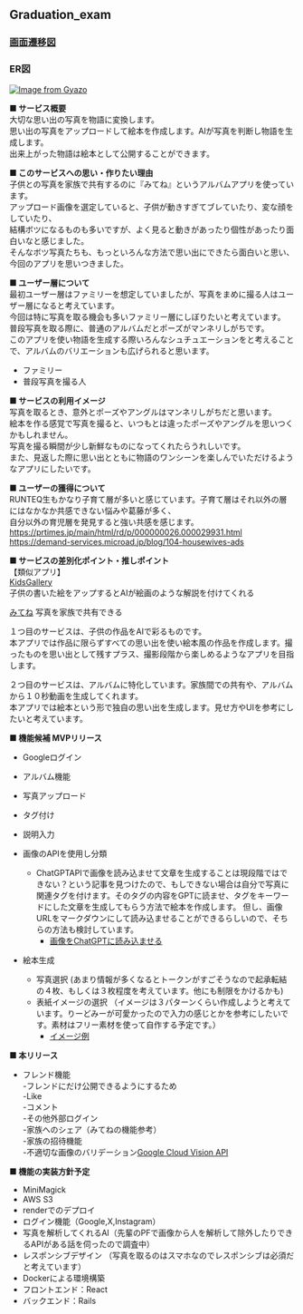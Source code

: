 ## Graduation_exam  

### [画面遷移図](https://www.figma.com/file/IgI2EjvjNRYXwpOJOAJGgF/%E7%84%A1%E9%A1%8C?type=design&node-id=0%3A1&mode=design&t=im7ENdSZSrVH0Zh8-1)
### ER図
[![Image from Gyazo](https://i.gyazo.com/7de8a1ed241927be2df80662cfc338c3.png)](https://gyazo.com/7de8a1ed241927be2df80662cfc338c3)  
  

**■ サービス概要**  
大切な思い出の写真を物語に変換します。  
思い出の写真をアップロードして絵本を作成します。AIが写真を判断し物語を生成します。  
出来上がった物語は絵本として公開することができます。  
  
**■ このサービスへの思い・作りたい理由**  
子供との写真を家族で共有するのに『みてね』というアルバムアプリを使っています。  
アップロード画像を選定していると、子供が動きすぎてブレていたり、変な顔をしていたり、  
結構ボツになるものも多いですが、よく見ると動きがあったり個性があったり面白いなと感じました。  
そんなボツ写真たちも、もっといろんな方法で思い出にできたら面白いと思い、今回のアプリを思いつきました。  
  
**■ ユーザー層について**  
最初ユーザー層はファミリーを想定していましたが、写真をまめに撮る人はユーザー層になると考えています。  
今回は特に写真を取る機会も多いファミリー層にしぼりたいと考えています。  
普段写真を取る際に、普通のアルバムだとポーズがマンネリしがちです。  
このアプリを使い物語を生成する際いろんなシュチュエーションをと考えることで、アルバムのバリエーションも広げられると思います。  
  
- ファミリー
- 普段写真を撮る人
  
**■ サービスの利用イメージ**  
写真を取るとき、意外とポーズやアングルはマンネリしがちだと思います。  
絵本を作る感覚で写真を撮ると、いつもとは違ったポーズやアングルを思いつくかもしれません。  
写真を撮る瞬間が少し新鮮なものになってくれたらうれしいです。  
また、見返した際に思い出とともに物語のワンシーンを楽しんでいただけるようなアプリにしたいです。  
  
**■ ユーザーの獲得について**  
RUNTEQ生もかなり子育て層が多いと感じています。子育て層はそれ以外の層にはなかなか共感できない悩みや葛藤が多く、  
自分以外の育児層を発見すると強い共感を感じます。  
https://prtimes.jp/main/html/rd/p/000000026.000029931.html  
https://demand-services.microad.jp/blog/104-housewives-ads  
  
**■ サービスの差別化ポイント・推しポイント**  
【類似アプリ】  
[KidsGallery](https://play.google.com/store/apps/details?id=sato.tokyo.kids_gallery&hl=jp)  
子供の書いた絵をアップするとAIが絵画のような解説を付けてくれる  
  
[みてね](https://mitene.us/) 
写真を家族で共有できる  

１つ目のサービスは、子供の作品をAIで彩るものです。  
本アプリでは作品に限らずすべての思い出を使い絵本風の作品を作成します。撮ったものを思い出として残すプラス、撮影段階から楽しめるようなアプリを目指します。  
  
２つ目のサービスは、アルバムに特化しています。家族間での共有や、アルバムから１０秒動画を生成してくれます。  
本アプリでは絵本という形で独自の思い出を生成します。見せ方やUIを参考にしたいと考えています。  
  
**■ 機能候補 MVPリリース**  
- Googleログイン  
- アルバム機能  
- 写真アップロード  
- タグ付け  
- 説明入力  
- 画像のAPIを使用し分類
  - ChatGPTAPIで画像を読み込ませて文章を生成することは現段階ではできない？という記事を見つけたので、もしできない場合は自分で写真に関連タグを付けます。そのタグの内容をGPTに読ませ、タグをキーワードにした文章を生成してもらう方法で絵本を作成します。
但し、画像URLをマークダウンにして読み込ませることができるらしいので、そちらの方法も検討しています。  
    -  [画像をChatGPTに読み込ませる](https://www.zero-pri.com/entry/chatgpt-gazouninsyou)  

- 絵本生成  
  - 写真選択 (あまり情報が多くなるとトークンがすごそうなので起承転結の４枚、もしくは３枚程度を考えています。他にも制限をかけるかも)  
  - 表紙イメージの選択 （イメージは３パターンくらい作成しようと考えています。りーどみーが可愛かったので入力の感じとかを参考にしたいです。素材はフリー素材を使って自作する予定です。）
    - [イメージ例](https://www.canva.com/design/DAF1JWlNpUs/msA505uRNzZ162mVcplRmQ/edit?utm_content=DAF1JWlNpUs&utm_campaign=designshare&utm_medium=link2&utm_source=sharebutton)
  
**■ 本リリース**  
- フレンド機能  
  -フレンドにだけ公開できるようにするため  
-Like  
-コメント  
-その他外部ログイン  
-家族へのシェア（みてねの機能参考）  
  -家族の招待機能  
-不適切な画像のバリデーション[Google Cloud Vision API](https://qiita.com/kumaryoya/items/7d2ee56a10172b7f0b29)  
  
**■ 機能の実装方針予定**  
- MiniMagick  
- AWS S3  
- renderでのデプロイ  
- ログイン機能（Google,X,Instagram）  
- 写真を解析してくれるAI（先輩のPFで画像から人を解析して除外したりできるAPIがある話を伺ったので調査中）  
- レスポンシブデザイン （写真を取るのはスマホなのでレスポンシブは必須だと考えています）  
- Dockerによる環境構築
- フロントエンド：React
- バックエンド：Rails

